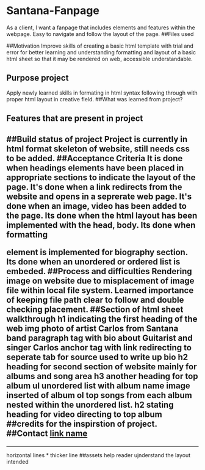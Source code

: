 # Santana-Fanpage
As a client, I want a fanpage that includes elements and features within the webpage. Easy to navigate and follow the layout of the page. 
##Files used

##Motivation
Improve skills of creating a basic html template with trial and error for better learning and understanding formatting and layout of a basic html sheet so that it may be rendered on web, accessible understandable.
## Purpose project
Apply newly learned skills in formating in html syntax following through with proper html layout in creative field.
##What was learned from project?

## Features that are present in project
##Build status of project 
Project is currently in html format skeleton of website, still needs css to be added.
##Acceptance Criteria
It is done when headings elements have been placed in appropriate sections to indicate the layout of the page.
It's done when a link redirects from the website and opens in a seprerate web page.
It's done when an image, video has been added to the page.
Its done when the html layout has been implemented with the head, body. 
Its done when formatting <p> element is implemented for biography section.
Its done when an unordered or ordered list is embeded.
##Process and difficulties
Rendering image on website due to misplacement of image file within local file system. Learned importance of keeping file path clear to follow and double checking placement.
##Section of html sheet walkthrough 
h1 indicating the first heading of the web
img photo of artist Carlos from Santana band 
paragraph tag with bio about Guitarist and singer Carlos
anchor tag with link redirecting to seperate tab for source used to write up bio 
h2 heading for second section of website mainly for albums and song area 
h3 another heading for top album 
ul unordered list with album name 
image inserted of album
ol top songs from each album nested within the unordered list. 
h2 stating heading for video directing to top album 
##credits for the inspirstion of project.
##Contact
[link name](url "link title")
---
*** 
horizontal lines * thicker line
##assets 
help reader ujnderstand the layout intended